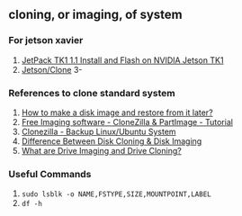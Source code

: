 ## cloning, or imaging, of system


### For jetson xavier

1. [JetPack TK1 1.1 Install and Flash on NVIDIA Jetson TK1](https://www.youtube.com/watch?v=TB-bIayjBbc)
2. [Jetson/Clone](https://elinux.org/Jetson/Clone)
3- []()


### References to clone standard system
1. [How to make a disk image and restore from it later?](https://askubuntu.com/questions/19901/how-to-make-a-disk-image-and-restore-from-it-later)
2. [Free Imaging software - CloneZilla & PartImage - Tutorial ](https://www.dedoimedo.com/computers/free_imaging_software.html)
3. [Clonezilla - Backup Linux/Ubuntu System](https://www.youtube.com/watch?v=gJKv6NSKMAU)
4. [Difference Between Disk Cloning & Disk Imaging](https://smallbusiness.chron.com/difference-between-disk-cloning-disk-imaging-68100.html)
5. [What are Drive Imaging and Drive Cloning?](https://www.youtube.com/watch?v=jrJTQF3o5c4)

### Useful Commands

1. `sudo lsblk -o NAME,FSTYPE,SIZE,MOUNTPOINT,LABEL`
2. `df -h` 
